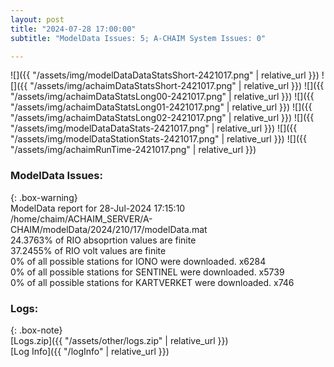 ```yaml
---
layout: post
title: "2024-07-28 17:00:00"
subtitle: "ModelData Issues: 5; A-CHAIM System Issues: 0"

---
```


![]({{ "/assets/img/modelDataDataStatsShort-2421017.png" | relative_url }})
![]({{ "/assets/img/achaimDataStatsShort-2421017.png" | relative_url }})
![]({{ "/assets/img/achaimDataStatsLong00-2421017.png" | relative_url }})
![]({{ "/assets/img/achaimDataStatsLong01-2421017.png" | relative_url }})
![]({{ "/assets/img/achaimDataStatsLong02-2421017.png" | relative_url }})
![]({{ "/assets/img/modelDataDataStats-2421017.png" | relative_url }})
![]({{ "/assets/img/modelDataStationStats-2421017.png" | relative_url }})
![]({{ "/assets/img/achaimRunTime-2421017.png" | relative_url }})


### ModelData Issues:  
  
{: .box-warning}  
 ModelData report for 28-Jul-2024 17:15:10   
 /home/chaim/ACHAIM_SERVER/A-CHAIM/modelData/2024/210/17/modelData.mat   
 24.3763% of RIO absoprtion values are finite   
 37.2455% of RIO volt values are finite   
 0% of all possible stations for IONO were downloaded. x6284   
 0% of all possible stations for SENTINEL were downloaded. x5739   
 0% of all possible stations for KARTVERKET were downloaded. x746   
  


### Logs:  
  
{: .box-note}  
[Logs.zip]({{ "/assets/other/logs.zip" | relative_url }})  
[Log Info]({{ "/logInfo" | relative_url }})  

